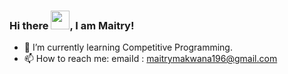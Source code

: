 ### Hi there <img src="https://raw.githubusercontent.com/MartinHeinz/MartinHeinz/master/wave.gif" width="30px">, I am Maitry!

<!--
**maitry291/maitry291** is a ✨ _special_ ✨ repository because its `README.md` (this file) appears on your GitHub profile.

Here are some ideas to get you started:
-->

- 🌱 I’m currently learning Competitive Programming.
- 📫 How to reach me: emaiId : maitrymakwana196@gmail.com


